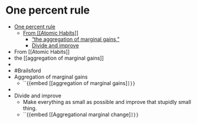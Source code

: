 # One percent rule
- [One percent rule](#one-percent-rule)
	- [From \[\[Atomic Habits\]\]](#from-atomic-habits)
		- [“the aggregation of marginal gains,”](#the-aggregation-of-marginal-gains)
		- [Divide and improve](#divide-and-improve)
- From [[Atomic Habits]]
- the [[aggregation of marginal gains]]
-
- #Brailsford
- Aggregation of marginal gains
	- ``{{embed [[aggregation of marginal gains]`]}}`
-
- Divide and improve
	- Make everything as small as possible and improve that stupidly small thing.
	- ``{{embed [[Aggregational marginal change]`]}}`